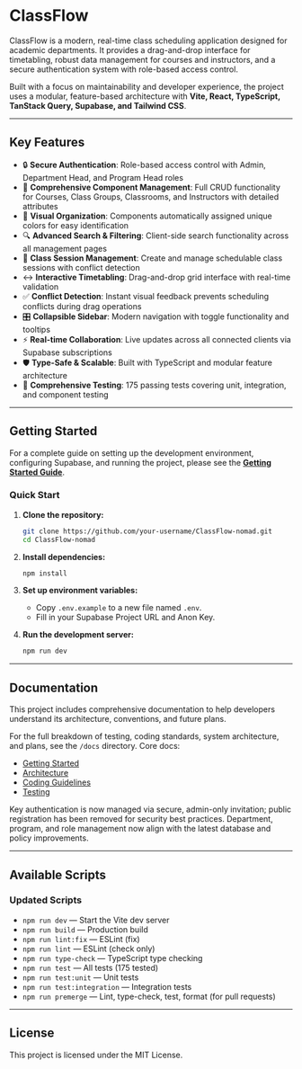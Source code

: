 # ClassFlow

ClassFlow is a modern, real-time class scheduling application designed for academic departments. It provides a drag-and-drop interface for timetabling, robust data management for courses and instructors, and a secure authentication system with role-based access control.

Built with a focus on maintainability and developer experience, the project uses a modular, feature-based architecture with **Vite, React, TypeScript, TanStack Query, Supabase, and Tailwind CSS**.

---

## Key Features

- 🔒 **Secure Authentication**: Role-based access control with Admin, Department Head, and Program Head roles
- 🧩 **Comprehensive Component Management**: Full CRUD functionality for Courses, Class Groups, Classrooms, and Instructors with detailed attributes
- 🎨 **Visual Organization**: Components automatically assigned unique colors for easy identification
- 🔍 **Advanced Search & Filtering**: Client-side search functionality across all management pages
- 📅 **Class Session Management**: Create and manage schedulable class sessions with conflict detection
- ↔️ **Interactive Timetabling**: Drag-and-drop grid interface with real-time validation
- ✅ **Conflict Detection**: Instant visual feedback prevents scheduling conflicts during drag operations
- 🎛️ **Collapsible Sidebar**: Modern navigation with toggle functionality and tooltips
- ⚡ **Real-time Collaboration**: Live updates across all connected clients via Supabase subscriptions
- 🛡️ **Type-Safe & Scalable**: Built with TypeScript and modular feature architecture
- 🧪 **Comprehensive Testing**: 175 passing tests covering unit, integration, and component testing

---

## Getting Started

For a complete guide on setting up the development environment, configuring Supabase, and running the project, please see the **[Getting Started Guide](./docs/getting-started.md)**.

### Quick Start

1. **Clone the repository:**

    ```bash
    git clone https://github.com/your-username/ClassFlow-nomad.git
    cd ClassFlow-nomad
    ```

2. **Install dependencies:**

    ```bash
    npm install
    ```

3. **Set up environment variables:**
    - Copy `.env.example` to a new file named `.env`.
    - Fill in your Supabase Project URL and Anon Key.

4. **Run the development server:**

    ```bash
    npm run dev
    ```

---

## Documentation

This project includes comprehensive documentation to help developers understand its architecture, conventions, and future plans.

For the full breakdown of testing, coding standards, system architecture, and plans, see the `/docs` directory. Core docs:
- [Getting Started](./docs/getting-started.md)
- [Architecture](./docs/architecture.md)
- [Coding Guidelines](./docs/coding-guidelines.md)
- [Testing](./docs/testing.md)

Key authentication is now managed via secure, admin-only invitation; public registration has been removed for security best practices. Department, program, and role management now align with the latest database and policy improvements.

---

## Available Scripts

### Updated Scripts

- `npm run dev` — Start the Vite dev server
- `npm run build` — Production build
- `npm run lint:fix` — ESLint (fix)
- `npm run lint` — ESLint (check only)
- `npm run type-check` — TypeScript type checking
- `npm run test` — All tests (175 tested)
- `npm run test:unit` — Unit tests
- `npm run test:integration` — Integration tests
- `npm run premerge` — Lint, type-check, test, format (for pull requests)

---

## License

This project is licensed under the MIT License.
